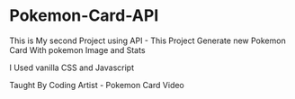 # Pokemon-Card-API

This is My second Project using API - This Project Generate new Pokemon Card With pokemon Image and Stats

I Used vanilla CSS and Javascript

Taught By Coding Artist - Pokemon Card Video

